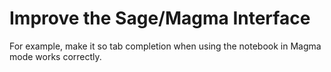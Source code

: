 

# Improve the Sage/Magma Interface

For example, make it so tab completion when using the notebook in Magma mode works correctly. 
